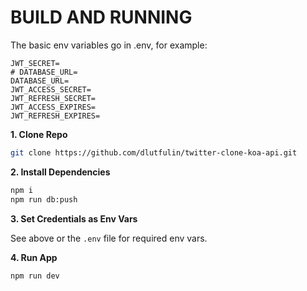 # BUILD AND RUNNING

The basic env variables go in .env, for example:

```
JWT_SECRET=
# DATABASE_URL=
DATABASE_URL=
JWT_ACCESS_SECRET=
JWT_REFRESH_SECRET=
JWT_ACCESS_EXPIRES=
JWT_REFRESH_EXPIRES=
```

**1. Clone Repo**

```bash
git clone https://github.com/dlutfulin/twitter-clone-koa-api.git
```

**2. Install Dependencies**

```bash
npm i
npm run db:push
```

**3. Set Credentials as Env Vars**

See above or the `.env` file for required env vars.

**4. Run App**

```bash
npm run dev
```

